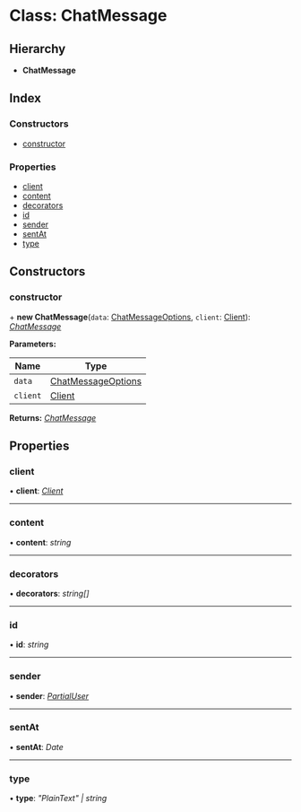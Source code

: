 
# Class: ChatMessage

## Hierarchy

* **ChatMessage**

## Index

### Constructors

* [constructor](_structures_chat_.chatmessage.md#constructor)

### Properties

* [client](_structures_chat_.chatmessage.md#client)
* [content](_structures_chat_.chatmessage.md#content)
* [decorators](_structures_chat_.chatmessage.md#decorators)
* [id](_structures_chat_.chatmessage.md#id)
* [sender](_structures_chat_.chatmessage.md#sender)
* [sentAt](_structures_chat_.chatmessage.md#sentat)
* [type](_structures_chat_.chatmessage.md#type)

## Constructors

### <a id="constructor" name="constructor"></a>  constructor

\+ **new ChatMessage**(`data`: [ChatMessageOptions](../interfaces/_structures_chat_.chatmessageoptions.md), `client`: [Client](_client_client_.client.md)): *[ChatMessage](_structures_chat_.chatmessage.md)*

**Parameters:**

Name | Type |
------ | ------ |
`data` | [ChatMessageOptions](../interfaces/_structures_chat_.chatmessageoptions.md) |
`client` | [Client](_client_client_.client.md) |

**Returns:** *[ChatMessage](_structures_chat_.chatmessage.md)*

## Properties

### <a id="client" name="client"></a>  client

• **client**: *[Client](_client_client_.client.md)*

___

### <a id="content" name="content"></a>  content

• **content**: *string*

___

### <a id="decorators" name="decorators"></a>  decorators

• **decorators**: *string[]*

___

### <a id="id" name="id"></a>  id

• **id**: *string*

___

### <a id="sender" name="sender"></a>  sender

• **sender**: *[PartialUser](_structures_user_.partialuser.md)*

___

### <a id="sentat" name="sentat"></a>  sentAt

• **sentAt**: *Date*

___

### <a id="type" name="type"></a>  type

• **type**: *"PlainText" | string*
